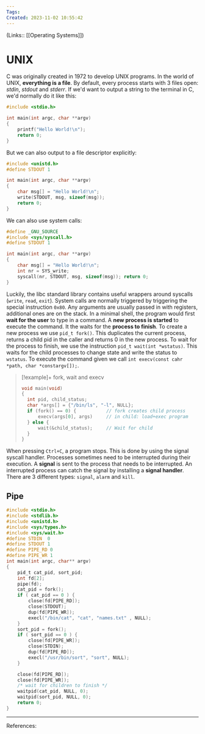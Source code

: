 ```yaml
---
Tags: 
Created: 2023-11-02 10:55:42
---
```

(Links:: [[Operating Systems]])
# UNIX
C was originally created in 1972 to develop UNIX programs. In the world of UNIX, **everything is a file**. By default, every process starts with 3 files open: *stdin*, *stdout* and *stderr*. If we'd want to output a string to the terminal in C, we'd normally do it like this:
```c
#include <stdio.h>

int main(int argc, char **argv)
{
	printf("Hello World!\n");
	return 0;
}
```
But we can also output to a file descriptor explicitly:
```c
#include <unistd.h>
#define STDOUT 1

int main(int argc, char **argv)
{
	char msg[] = "Hello World!\n";
	write(STDOUT, msg, sizeof(msg));
	return 0;
}
```
We can also use system calls:
```c
#define _GNU_SOURCE
#include <sys/syscall.h>
#define STDOUT 1

int main(int argc, char **argv)
{
    char msg[] = "Hello World!\n";
	int nr = SYS_write;
	syscall(nr, STDOUT, msg, sizeof(msg)); return 0;
}
```
Luckily, the libc standard library contains useful wrappers around syscalls (`write`, `read`, `exit`). System calls are normally triggered by triggering the special instruction `0x80`. Any arguments are usually passed in with registers, additional ones are on the stack. 
In a minimal shell, the program would first **wait for the user** to type in a command. A **new process is started** to execute the command. It the waits for the **process to finish**. To create a new process we use `pid_t fork()`. This duplicates the current process, returns a child pid in the caller and returns 0 in the new process. To wait for the process to finish, we use the instruction `pid_t wait(int *wstatus)`. This waits for the child processes to change state and write the status to `wstatus`.
To execute the command given we call `int execv(const cahr *path, char *constargv[]);`.
> [!example]+ fork, wait and execv
> ```c
> void main(void)
> {
> 	int pid, child_status;
> 	char *args[] = {"/bin/ls", "-l", NULL};
> 	if (fork() == 0) {           // fork creates child process
> 		execv(args[0], args)     // in child: load+exec program
> 	} else {
> 		wait(&child_status);     // Wait for child
> 	}
> }
> ```

When pressing `Ctrl+C`, a program stops. This is done by using the signal syscall handler.
Processes sometimes need to be interrupted during their execution. A **signal** is sent to the process that needs to be interrupted. An interrupted process can catch the signal by installing a **signal handler**. There are 3 different types: `signal`, `alarm` and `kill`.

## Pipe
```c
#include <stdio.h>
#include <stdlib.h>
#include <unistd.h>
#include <sys/types.h>
#include <sys/wait.h>
#define STDIN  0
#define STDOUT 1
#define PIPE_RD 0
#define PIPE_WR 1
int main(int argc, char** argv)
{
    pid_t cat_pid, sort_pid;
    int fd[2];
	pipe(fd);
	cat_pid = fork();
	if ( cat_pid == 0 ) {
		close(fd[PIPE_RD]);
		close(STDOUT);
		dup(fd[PIPE_WR]);
		execl("/bin/cat", "cat", "names.txt" , NULL);
	}
	sort_pid = fork();
	if ( sort_pid == 0 ) {
		close(fd[PIPE_WR]);
		close(STDIN);
		dup(fd[PIPE_RD]); 
		execl("/usr/bin/sort", "sort", NULL);
	} 

	close(fd[PIPE_RD]);
	close(fd[PIPE_WR]);
	/* wait for children to finish */ 
	waitpid(cat_pid, NULL, 0); 
	waitpid(sort_pid, NULL, 0);
	return 0;
}
```

---
References: